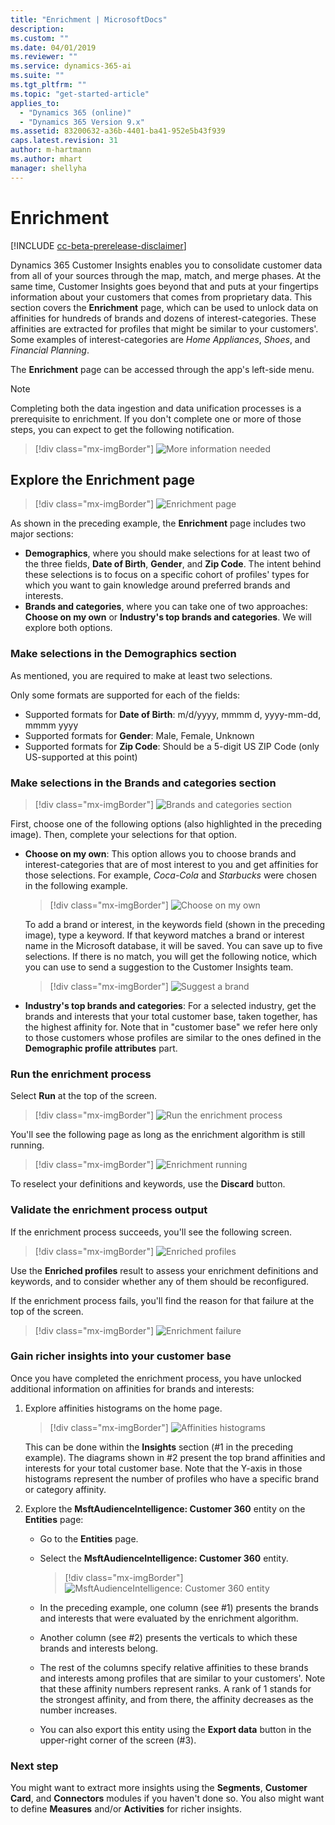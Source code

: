 ```yaml
---
title: "Enrichment | MicrosoftDocs"
description: 
ms.custom: ""
ms.date: 04/01/2019
ms.reviewer: ""
ms.service: dynamics-365-ai
ms.suite: ""
ms.tgt_pltfrm: ""
ms.topic: "get-started-article"
applies_to: 
  - "Dynamics 365 (online)"
  - "Dynamics 365 Version 9.x"
ms.assetid: 83200632-a36b-4401-ba41-952e5b43f939
caps.latest.revision: 31
author: m-hartmann
ms.author: mhart
manager: shellyha
---
```

# Enrichment

[!INCLUDE [cc-beta-prerelease-disclaimer](../includes/cc-beta-prerelease-disclaimer.md)]

Dynamics 365 Customer Insights enables you to consolidate customer data from all of your sources through the map, match, and merge phases. At the same time, Customer Insights goes beyond that and puts at your fingertips information about your customers that comes from proprietary data. This section covers the **Enrichment** page, which can be used to unlock data on affinities for hundreds of brands and dozens of interest-categories. These affinities are extracted for profiles that might be similar to your customers'. Some examples of interest-categories are *Home Appliances*, *Shoes*, and *Financial Planning*.

The **Enrichment** page can be accessed through the app's left-side menu.

> [!NOTE]
> Completing both the data ingestion and data unification processes is a prerequisite to enrichment. If you don't complete one or more of those steps, you can expect to get the following notification.

  > [!div class="mx-imgBorder"] 
  > ![More information needed](media/configure-data-enrich-profile.png "More information needed")

## Explore the Enrichment page

> [!div class="mx-imgBorder"] 
> ![Enrichment page](media/configure-data-enrich-profile-page.png "Enrichment page")

As shown in the preceding example, the **Enrichment** page includes two major sections:

- **Demographics**, where you should make selections for at least two of the three fields, **Date of Birth**, **Gender**, and **Zip Code**. The intent behind these selections is to focus on a specific cohort of profiles' types for which you want to gain knowledge around preferred brands and interests. 
- **Brands and categories**, where you can take one of two approaches: **Choose on my own** or **Industry's top brands and categories**. We will explore both options.

### Make selections in the Demographics section

As mentioned, you are required to make at least two selections. 

Only some formats are supported for each of the fields:

- Supported formats for **Date of Birth**: m/d/yyyy, mmmm d, yyyy-mm-dd, mmmm yyyy
- Supported formats for **Gender**: Male, Female, Unknown
- Supported formats for **Zip Code**: Should be a 5-digit US ZIP Code (only US-supported at this point)

### Make selections in the Brands and categories section

> [!div class="mx-imgBorder"] 
> ![Brands and categories section](media/configure-data-enrich-profile-brands.png "Brands and categories section")

First, choose one of the following options (also highlighted in the preceding image). Then, complete your selections for that option.

- **Choose on my own**: This option allows you to choose brands and interest-categories that are of most interest to you and get affinities for those selections. For example, *Coca-Cola* and *Starbucks* were chosen in the following example.
  
    > [!div class="mx-imgBorder"] 
    > ![Choose on my own](media/configure-data-enrich-profile-brands-example.png "Choose on my own")

    To add a brand or interest, in the keywords field (shown in the preceding image), type a keyword. If that keyword matches a brand or interest name in the Microsoft database, it will be saved. You can save up to five selections. If there is no match, you will get the following notice, which you can use to send a suggestion to the Customer Insights team.

    > [!div class="mx-imgBorder"] 
    > ![Suggest a brand](media/configure-data-enrich-profile-suggest-brand.png "Suggest a brand")

- **Industry's top brands and categories**: For a selected industry, get the brands and interests that your total customer base, taken together, has the highest affinity for. Note that in "customer base" we refer here only to those customers whose profiles are similar to the ones defined in the **Demographic profile attributes** part.
  
### Run the enrichment process

Select **Run** at the top of the screen.

> [!div class="mx-imgBorder"] 
> ![Run the enrichment process](media/configure-data-enrich-profile-choose-own.png "Run the enrichment process")

You'll see the following page as long as the enrichment algorithm is still running.

> [!div class="mx-imgBorder"] 
> ![Enrichment running](media/configure-data-enrich-profile-enriching.png "Enrichment running")

To reselect your definitions and keywords, use the **Discard** button.

### Validate the enrichment process output

If the enrichment process succeeds, you'll see the following screen.

> [!div class="mx-imgBorder"] 
> ![Enriched profiles](media/configure-data-enrich-profile-succeeded.png "Enriched profiles")

Use the **Enriched profiles** result to assess your enrichment definitions and keywords, and to consider whether any of them should be reconfigured.

If the enrichment process fails, you'll find the reason for that failure at the top of the screen.

> [!div class="mx-imgBorder"] 
> ![Enrichment failure](media/configure-data-enrich-profile-failed.png "Enrichment failure")

### Gain richer insights into your customer base

Once you have completed the enrichment process, you have unlocked additional information on affinities for brands and interests:

1. Explore affinities histograms on the home page.

   > [!div class="mx-imgBorder"] 
   > ![Affinities histograms](media/enrichment-affinities-histogram.png "Affinities histograms")

    This can be done within the **Insights** section (#1 in the preceding example). The diagrams shown in #2 present the top brand affinities and interests for your total customer base. Note that the Y-axis in those histograms represent the number of profiles who have a specific brand or category affinity.

2. Explore the **MsftAudienceIntelligence: Customer 360** entity on the **Entities** page:

   - Go to the **Entities** page.
   - Select the **MsftAudienceIntelligence: Customer 360** entity.

     > [!div class="mx-imgBorder"] 
     > ![MsftAudienceIntelligence: Customer 360 entity](media/configure-data-entities-info.png "MsftAudienceIntelligence: Customer 360 entity")

   - In the preceding example, one column (see #1) presents the brands and interests that were evaluated by the enrichment algorithm.
   - Another column (see #2) presents the verticals to which these brands and interests belong.
   - The rest of the columns specify relative affinities to these brands and interests among profiles that are similar to your customers'. Note that these affinity numbers represent ranks. A rank of 1 stands for the strongest affinity, and from there, the affinity decreases as the number increases.  
   - You can also export this entity using the **Export data** button in the upper-right corner of the screen (#3).

### Next step
You might want to extract more insights using the **Segments**, **Customer Card**, and **Connectors** modules if you haven't done so. You also might want to define **Measures** and/or **Activities** for richer insights. 
